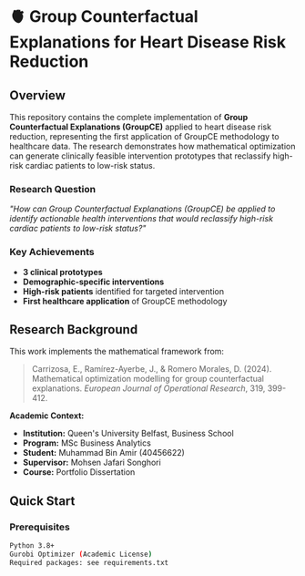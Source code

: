 # 🫀 Group Counterfactual Explanations for Heart Disease Risk Reduction

## Overview

This repository contains the complete implementation of **Group Counterfactual Explanations (GroupCE)** applied to heart disease risk reduction, representing the first application of GroupCE methodology to healthcare data. The research demonstrates how mathematical optimization can generate clinically feasible intervention prototypes that reclassify high-risk cardiac patients to low-risk status.

### Research Question
*"How can Group Counterfactual Explanations (GroupCE) be applied to identify actionable health interventions that would reclassify high-risk cardiac patients to low-risk status?"*

### Key Achievements
- **3 clinical prototypes** 
- **Demographic-specific interventions**
- **High-risk patients** identified for targeted intervention
- **First healthcare application** of GroupCE methodology

## Research Background

This work implements the mathematical framework from:
> Carrizosa, E., Ramírez-Ayerbe, J., & Romero Morales, D. (2024). Mathematical optimization modelling for group counterfactual explanations. *European Journal of Operational Research*, 319, 399-412.

**Academic Context:**
- **Institution:** Queen's University Belfast, Business School
- **Program:** MSc Business Analytics
- **Student:** Muhammad Bin Amir (40456622)
- **Supervisor:** Mohsen Jafari Songhori
- **Course:** Portfolio Dissertation

## Quick Start

### **Prerequisites**
```bash
Python 3.8+
Gurobi Optimizer (Academic License)
Required packages: see requirements.txt
